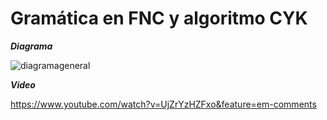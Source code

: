 # Gramática en FNC y algoritmo CYK #



***Diagrama***

![diagramageneral](https://user-images.githubusercontent.com/17281733/33591171-e1826450-d951-11e7-9d67-a58064957dde.PNG)

***Video***

https://www.youtube.com/watch?v=UjZrYzHZFxo&feature=em-comments
